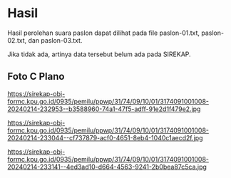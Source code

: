 # Hasil

Hasil perolehan suara paslon dapat dilihat pada file paslon-01.txt, paslon-02.txt, dan paslon-03.txt.

Jika tidak ada, artinya data tersebut belum ada pada SIREKAP.

## Foto C Plano

https://sirekap-obj-formc.kpu.go.id/0935/pemilu/ppwp/31/74/09/10/01/3174091001008-20240214-232953--b3588960-74a1-47f5-adff-91e2d1f479e2.jpg

https://sirekap-obj-formc.kpu.go.id/0935/pemilu/ppwp/31/74/09/10/01/3174091001008-20240214-233044--cf737879-acf0-4651-8eb4-1040c1aecd2f.jpg

https://sirekap-obj-formc.kpu.go.id/0935/pemilu/ppwp/31/74/09/10/01/3174091001008-20240214-233141--4ed3ad10-d664-4563-9241-2b0bea87c5ca.jpg
